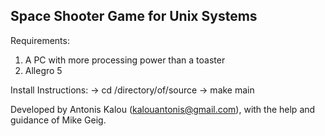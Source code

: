 Space Shooter Game for Unix Systems
------------------------------------

Requirements:  
1) A PC with more processing power than a toaster  
2) Allegro 5
  
Install Instructions:
-> cd /directory/of/source
-> make main
  
Developed by Antonis Kalou (kalouantonis@gmail.com), with the help 
and guidance of Mike Geig.

